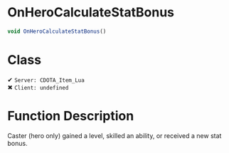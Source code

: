 # OnHeroCalculateStatBonus
```js
void OnHeroCalculateStatBonus()
```
# Class
✔ `Server: CDOTA_Item_Lua`  
✖ `Client: undefined`  

# Function Description
Caster (hero only) gained a level, skilled an ability, or received a new stat bonus.
